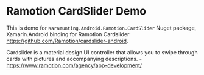 # Ramotion CardSlider Demo

This is demo for `Karamunting.Android.Ramotion.CardSlider` Nuget package, Xamarin.Android binding for Ramotion Cardslider https://github.com/Ramotion/cardslider-android.

Cardslider is a material design UI controller that allows you to swipe through cards with pictures and accompanying descriptions. - https://www.ramotion.com/agency/app-development/
